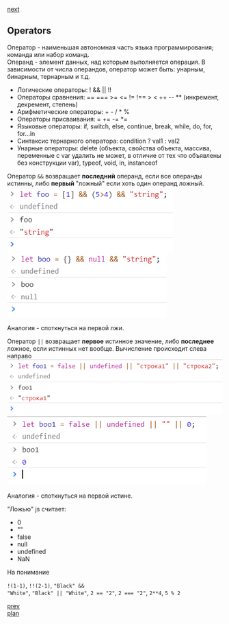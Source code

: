<a href="06.md">next</a>

<h2>Operators</h2>

<div>
Оператор - наименьшая автономная часть языка программирования; команда или набор команд.
<br/>
Операнд - элемент данных, над которым выполняется операция.
В зависимости от числа операндов, оператор может быть: унарным, бинарным, тернарным и т.д.
</div>

<ul>
<li>
Логические операторы: ! && || !!
</li>
<li>
Операторы сравнения: == === >= <= != !== > < ++ -- ** (инкремент, декремент, степень)
</li>
<li>
Арифметические операторы: + - / * %
</li>
<li>
Операторы присваивания: = += -= *=
</li>
<li>
Языковые операторы: if, switch, else, continue, break, while, do, for, for...in
</li>
<li>
Синтаксис тернарного оператора: condition ? val1 : val2
</li>
<li>
Унарные операторы: delete (объекта, свойства объекта, массива, переменные с var удалить не может, в отличие от тех что объявлены без конструкции var),
typeof, void, in, instanceof
</li>
</ul>

<div>
Оператор <code>&&</code> возвращает <strong>последний</strong> операнд, если все операнды истинны,
либо <strong>первый</strong> "ложный" если хоть один операнд ложный.
<br/>
<img src="./media/05-1.png">
<br/>
<img src="./media/05-2.png">
<br/>

Аналогия - споткнуться на первой лжи.
</div>

<div>
Оператор <code>||</code> возвращает <strong>первое</strong> истинное значение,
либо <strong>последнее</strong> ложное, если истинных нет вообще.
Вычисление происходит слева направо
<br/>
<img src="./media/05-3.png">
<br/>
<img src="./media/05-4.png">

Аналогия - споткнуться на первой истине.
</div>

<div>
"Ложью" js считает:

<ul>
<li>
0
</li>
<li>
""
</li>
<li>
false
</li>
<li>
null
</li>
<li>
undefined
</li>
<li>
NaN
</li>
</ul>

</div>

<div>
На понимание

<code>!(1-1)</code>, <code>!!(2-1)</code>,
<code>"Black" && "White"</code>,
<code>"Black" || "White"</code>,
<code>2 == "2"</code>,
<code>2 === "2"</code>,
<code>2**4</code>,
<code>5 % 2</code>

</div>

<a href="04.md">prev</a>
<br/>
<a href="00.md">plan</a>
